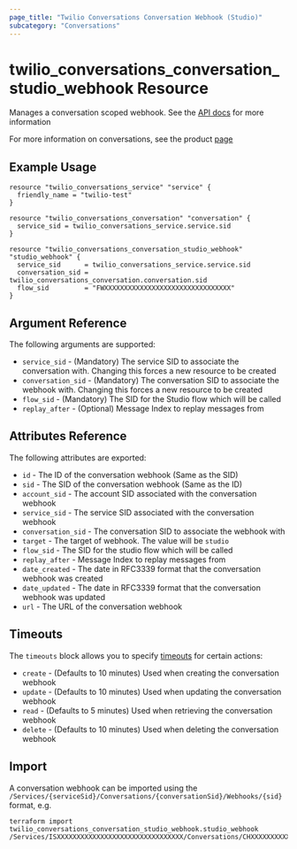 ```yaml
---
page_title: "Twilio Conversations Conversation Webhook (Studio)"
subcategory: "Conversations"
---
```


# twilio_conversations_conversation_studio_webhook Resource

Manages a conversation scoped webhook. See the [API docs](https://www.twilio.com/docs/conversations/api/conversation-scoped-webhook-resource) for more information

For more information on conversations, see the product [page](https://www.twilio.com/conversations)

## Example Usage

```hcl
resource "twilio_conversations_service" "service" {
  friendly_name = "twilio-test"
}

resource "twilio_conversations_conversation" "conversation" {
  service_sid = twilio_conversations_service.service.sid
}

resource "twilio_conversations_conversation_studio_webhook" "studio_webhook" {
  service_sid      = twilio_conversations_service.service.sid
  conversation_sid = twilio_conversations_conversation.conversation.sid
  flow_sid         = "FWXXXXXXXXXXXXXXXXXXXXXXXXXXXXXXXX"
}
```

## Argument Reference

The following arguments are supported:

- `service_sid` - (Mandatory) The service SID to associate the conversation with. Changing this forces a new resource to be created
- `conversation_sid` - (Mandatory) The conversation SID to associate the webhook with. Changing this forces a new resource to be created
- `flow_sid` - (Mandatory) The SID for the Studio flow which will be called
- `replay_after` - (Optional) Message Index to replay messages from

## Attributes Reference

The following attributes are exported:

- `id` - The ID of the conversation webhook (Same as the SID)
- `sid` - The SID of the conversation webhook (Same as the ID)
- `account_sid` - The account SID associated with the conversation webhook
- `service_sid` - The service SID associated with the conversation webhook
- `conversation_sid` - The conversation SID to associate the webhook with
- `target` - The target of webhook. The value will be `studio`
- `flow_sid` - The SID for the studio flow which will be called
- `replay_after` - Message Index to replay messages from
- `date_created` - The date in RFC3339 format that the conversation webhook was created
- `date_updated` - The date in RFC3339 format that the conversation webhook was updated
- `url` - The URL of the conversation webhook

## Timeouts

The `timeouts` block allows you to specify [timeouts](https://www.terraform.io/docs/configuration/resources.html#timeouts) for certain actions:

- `create` - (Defaults to 10 minutes) Used when creating the conversation webhook
- `update` - (Defaults to 10 minutes) Used when updating the conversation webhook
- `read` - (Defaults to 5 minutes) Used when retrieving the conversation webhook
- `delete` - (Defaults to 10 minutes) Used when deleting the conversation webhook

## Import

A conversation webhook can be imported using the `/Services/{serviceSid}/Conversations/{conversationSid}/Webhooks/{sid}` format, e.g.

```shell
terraform import twilio_conversations_conversation_studio_webhook.studio_webhook /Services/ISXXXXXXXXXXXXXXXXXXXXXXXXXXXXXXXX/Conversations/CHXXXXXXXXXXXXXXXXXXXXXXXXXXXXXXXX/Webhooks/WHXXXXXXXXXXXXXXXXXXXXXXXXXXXXXXXX
```
